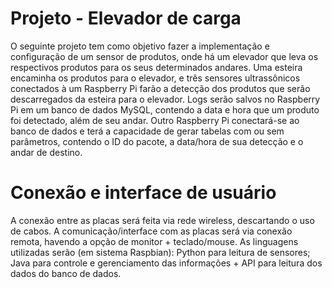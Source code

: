 # Projeto - Elevador de carga
O seguinte projeto tem como objetivo fazer a implementação e configuração de um sensor de produtos, onde há um elevador que leva os respectivos produtos para os seus determinados andares. Uma esteira encaminha os produtos para o elevador, e três sensores ultrassônicos conectados à um Raspberry Pi farão a detecção dos produtos que serão descarregados da esteira para o elevador.
Logs serão salvos no Raspberry Pi em um banco de dados MySQL, contendo a data e hora que um produto foi detectado, além de seu andar. Outro Raspberry Pi conectará-se ao banco de dados e terá a capacidade de gerar tabelas com ou sem parâmetros, contendo o ID do pacote, a data/hora de sua detecção e o andar de destino.
# Conexão e interface de usuário
A conexão entre as placas será feita via rede wireless, descartando o uso de cabos. A comunicação/interface com as placas será via conexão remota, havendo a opção de monitor + teclado/mouse. As linguagens utilizadas serão (em sistema Raspbian):
Python para leitura de sensores;
Java para controle e gerenciamento das informações + API para leitura dos dados do banco de dados.
